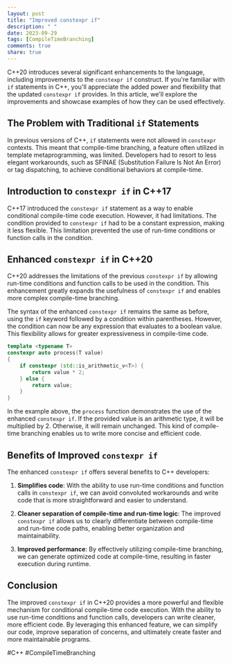 ```yaml
---
layout: post
title: "Improved constexpr if"
description: " "
date: 2023-09-29
tags: [CompileTimeBranching]
comments: true
share: true
---
```


C++20 introduces several significant enhancements to the language, including improvements to the `constexpr if` construct. If you're familiar with `if` statements in C++, you'll appreciate the added power and flexibility that the updated `constexpr if` provides. In this article, we'll explore the improvements and showcase examples of how they can be used effectively.

## The Problem with Traditional `if` Statements

In previous versions of C++, `if` statements were not allowed in `constexpr` contexts. This meant that compile-time branching, a feature often utilized in template metaprogramming, was limited. Developers had to resort to less elegant workarounds, such as SFINAE (Substitution Failure Is Not An Error) or tag dispatching, to achieve conditional behaviors at compile-time.

## Introduction to `constexpr if` in C++17

C++17 introduced the `constexpr if` statement as a way to enable conditional compile-time code execution. However, it had limitations. The condition provided to `constexpr if` had to be a constant expression, making it less flexible. This limitation prevented the use of run-time conditions or function calls in the condition.

## Enhanced `constexpr if` in C++20

C++20 addresses the limitations of the previous `constexpr if` by allowing run-time conditions and function calls to be used in the condition. This enhancement greatly expands the usefulness of `constexpr if` and enables more complex compile-time branching.

The syntax of the enhanced `constexpr if` remains the same as before, using the `if` keyword followed by a condition within parentheses. However, the condition can now be any expression that evaluates to a boolean value. This flexibility allows for greater expressiveness in compile-time code.

```cpp
template <typename T>
constexpr auto process(T value)
{
    if constexpr (std::is_arithmetic_v<T>) {
        return value * 2;
    } else {
        return value;
    }
}
```

In the example above, the `process` function demonstrates the use of the enhanced `constexpr if`. If the provided value is an arithmetic type, it will be multiplied by 2. Otherwise, it will remain unchanged. This kind of compile-time branching enables us to write more concise and efficient code.

## Benefits of Improved `constexpr if`

The enhanced `constexpr if` offers several benefits to C++ developers:

1. **Simplifies code**: With the ability to use run-time conditions and function calls in `constexpr if`, we can avoid convoluted workarounds and write code that is more straightforward and easier to understand.

2. **Cleaner separation of compile-time and run-time logic**: The improved `constexpr if` allows us to clearly differentiate between compile-time and run-time code paths, enabling better organization and maintainability.

3. **Improved performance**: By effectively utilizing compile-time branching, we can generate optimized code at compile-time, resulting in faster execution during runtime.

## Conclusion

The improved `constexpr if` in C++20 provides a more powerful and flexible mechanism for conditional compile-time code execution. With the ability to use run-time conditions and function calls, developers can write cleaner, more efficient code. By leveraging this enhanced feature, we can simplify our code, improve separation of concerns, and ultimately create faster and more maintainable programs.

#C++ #CompileTimeBranching